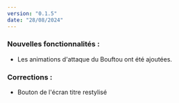 ```yaml
---
version: "0.1.5"
date: "28/08/2024"
---
```


### Nouvelles fonctionnalités :

- Les animations d'attaque du Bouftou ont été ajoutées.

### Corrections :

- Bouton de l'écran titre restylisé
